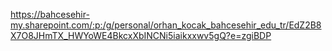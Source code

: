 https://bahcesehir-my.sharepoint.com/:p:/g/personal/orhan_kocak_bahcesehir_edu_tr/EdZ2B8X7O8JHmTX_HWYoWE4BkcxXbINCNi5iaikxxwv5gQ?e=zgiBDP
